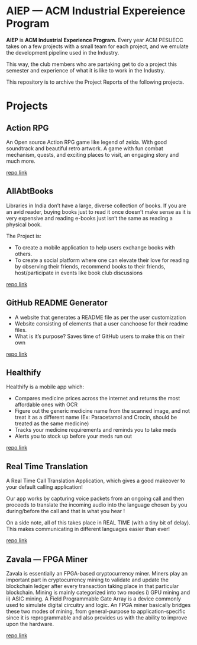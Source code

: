 # AIEP — ACM Industrial Expereience Program
**AIEP** is **ACM Industrial Experience Program.** Every year ACM PESUECC takes on a few projects with a small team for each project, and we emulate the development pipeline used in the Industry.


This way, the club members who are partaking get to do a project this semester and experience of what it is like to work in the Industry.


This repository is to archive the Project Reports of the following projects.

# Projects

## Action RPG

An Open source Action RPG game like legend of zelda. With good soundtrack and beautiful retro artwork. A game with fun combat mechanism, quests, and exciting places to visit, an engaging story and much more.



[repo link](https://github.com/acmpesuecc/actionrpg)

## AllAbtBooks

Libraries in India don’t have a large, diverse collection of books. If you are an avid reader, buying books just to read it once doesn’t make sense as it is very expensive and reading e-books just isn’t the same as reading a physical book.

The Project is:
+ To create a mobile application to help users exchange books with others.
+ To create a social platform where one can elevate their love for reading by observing their friends, recommend books to their friends, host/participate in events like book club discussions



[repo link](https://github.com/acmpesuecc/allabtbooks)

## GitHub README Generator

+ A website that generates a README file as per the user customization
+ Website consisting of elements that a user canchoose for their readme files.
+ What is it’s purpose? Saves time of GitHub users to make this on their own



[repo link](https://github.com/acmpesuecc/readme-generator)

## Healthify

Healthify is a mobile app which:
+ Compares medicine prices across the internet and returns the most affordable ones with OCR
+ Figure out the generic medicine name from the scanned image, and not treat it as a different name (Ex: Paracetamol and Crocin, should be treated as the same medicine)
+ Tracks your medicine requirements and reminds you to take meds
+ Alerts you to stock up before your meds run out



[repo link](https://github.com/acmpesuecc/healthify)

## Real Time Translation

A Real Time Call Translation Application, which gives a good makeover to your default calling application!

Our app works by capturing voice packets from an ongoing call and then proceeds to translate the incoming audio into the language chosen by you during/before the call and that is what you hear !

On a side note, all of this takes place in REAL TIME (with a tiny bit of delay). 
This makes communicating in different languages easier than ever!



[repo link](https://github.com/acmpesuecc/translator)

## Zavala — FPGA Miner

Zavala is essentially an FPGA-based cryptocurrency miner. Miners play an important part in cryptocurrency mining to validate and update the blockchain ledger after every transaction taking place in that particular blockchain. Mining is mainly categorized into two modes i) GPU mining and ii) ASIC mining. A Field Programmable Gate Array is a device commonly used to simulate digital circuitry and logic. An FPGA miner basically bridges these two modes of mining, from general-purpose to application-specific since it is reprogrammable and also provides us with the ability to improve upon the hardware.



[repo link](https://github.com/acmpesuecc/zavala)
